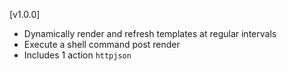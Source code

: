 [v1.0.0]

- Dynamically render and refresh templates at regular intervals
- Execute a shell command post render
- Includes 1 action `httpjson`